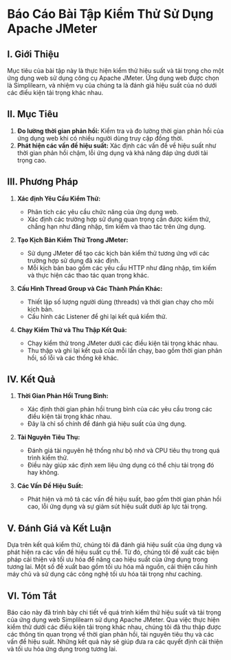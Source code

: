 # Báo Cáo Bài Tập Kiểm Thử Sử Dụng Apache JMeter

## I. Giới Thiệu

Mục tiêu của bài tập này là thực hiện kiểm thử hiệu suất và tải trọng cho một ứng dụng web sử dụng công cụ Apache JMeter. Ứng dụng web được chọn là Simplilearn, và nhiệm vụ của chúng ta là đánh giá hiệu suất của nó dưới các điều kiện tải trọng khác nhau.

## II. Mục Tiêu

1. **Đo lường thời gian phản hồi:** Kiểm tra và đo lường thời gian phản hồi của ứng dụng web khi có nhiều người dùng truy cập đồng thời.
2. **Phát hiện các vấn đề hiệu suất:** Xác định các vấn đề về hiệu suất như thời gian phản hồi chậm, lỗi ứng dụng và khả năng đáp ứng dưới tải trọng cao.

## III. Phương Pháp

1. **Xác định Yêu Cầu Kiểm Thử:**

   - Phân tích các yêu cầu chức năng của ứng dụng web.
   - Xác định các trường hợp sử dụng quan trọng cần được kiểm thử, chẳng hạn như đăng nhập, tìm kiếm và thao tác trên ứng dụng.

2. **Tạo Kịch Bản Kiểm Thử Trong JMeter:**

   - Sử dụng JMeter để tạo các kịch bản kiểm thử tương ứng với các trường hợp sử dụng đã xác định.
   - Mỗi kịch bản bao gồm các yêu cầu HTTP như đăng nhập, tìm kiếm và thực hiện các thao tác quan trọng khác.

3. **Cấu Hình Thread Group và Các Thành Phần Khác:**

   - Thiết lập số lượng người dùng (threads) và thời gian chạy cho mỗi kịch bản.
   - Cấu hình các Listener để ghi lại kết quả kiểm thử.

4. **Chạy Kiểm Thử và Thu Thập Kết Quả:**
   - Chạy kiểm thử trong JMeter dưới các điều kiện tải trọng khác nhau.
   - Thu thập và ghi lại kết quả của mỗi lần chạy, bao gồm thời gian phản hồi, số lỗi và các thống kê khác.

## IV. Kết Quả

1. **Thời Gian Phản Hồi Trung Bình:**

   - Xác định thời gian phản hồi trung bình của các yêu cầu trong các điều kiện tải trọng khác nhau.
   - Đây là chỉ số chính để đánh giá hiệu suất của ứng dụng.

2. **Tài Nguyên Tiêu Thụ:**

   - Đánh giá tài nguyên hệ thống như bộ nhớ và CPU tiêu thụ trong quá trình kiểm thử.
   - Điều này giúp xác định xem liệu ứng dụng có thể chịu tải trọng đó hay không.

3. **Các Vấn Đề Hiệu Suất:**
   - Phát hiện và mô tả các vấn đề hiệu suất, bao gồm thời gian phản hồi cao, lỗi ứng dụng và sự giảm sút hiệu suất dưới áp lực tải trọng.

## V. Đánh Giá và Kết Luận

Dựa trên kết quả kiểm thử, chúng tôi đã đánh giá hiệu suất của ứng dụng và phát hiện ra các vấn đề hiệu suất cụ thể. Từ đó, chúng tôi đề xuất các biện pháp cải thiện và tối ưu hóa để nâng cao hiệu suất của ứng dụng trong tương lai. Một số đề xuất bao gồm tối ưu hóa mã nguồn, cải thiện cấu hình máy chủ và sử dụng các công nghệ tối ưu hóa tải trọng như caching.

## VI. Tóm Tắt

Báo cáo này đã trình bày chi tiết về quá trình kiểm thử hiệu suất và tải trọng của ứng dụng web Simplilearn sử dụng Apache JMeter. Qua việc thực hiện kiểm thử dưới các điều kiện tải trọng khác nhau, chúng tôi đã thu thập được các thông tin quan trọng về thời gian phản hồi, tài nguyên tiêu thụ và các vấn đề hiệu suất. Những kết quả này sẽ giúp đưa ra các quyết định cải thiện và tối ưu hóa ứng dụng trong tương lai.
